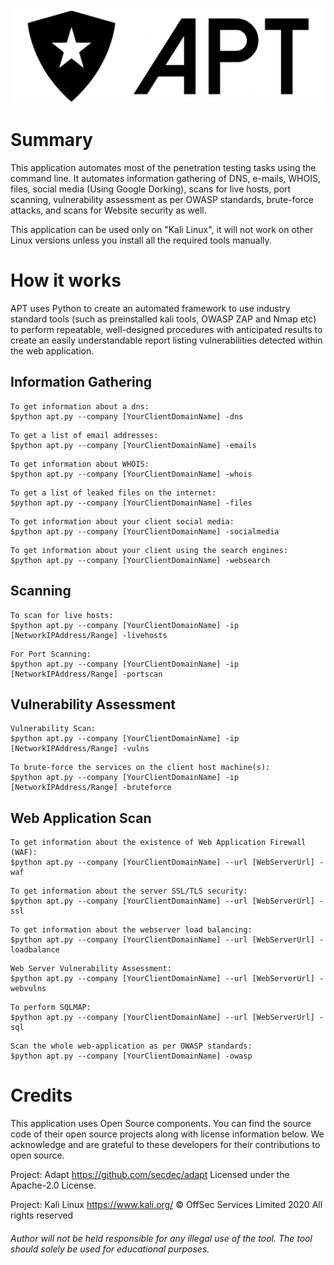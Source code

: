![apt-logo](APT/resources/Logo.png?raw=true "APT-logo")

# Summary
This application automates most of the penetration testing tasks using the command line. It automates information gathering of DNS, e-mails, WHOIS, files, social media (Using Google Dorking), scans for live hosts, port scanning, vulnerability assessment as per OWASP standards, brute-force attacks, and scans for Website security as well.

This application can be used only on "Kali Linux", it will not work on other Linux versions unless you install all the required tools manually.

# How it works
APT uses Python to create an automated framework to use industry standard tools (such as preinstalled kali tools, OWASP ZAP and Nmap etc) to perform repeatable, well-designed procedures with anticipated results to create an easily understandable report listing vulnerabilities detected within the web application.

## Information Gathering
  ```DNS
  To get information about a dns:
  $python apt.py --company [YourClientDomainName] -dns
  ```
  
   ```Emails
  To get a list of email addresses:
  $python apt.py --company [YourClientDomainName] -emails
  ```
  
   ```WHOIS
  To get information about WHOIS:
  $python apt.py --company [YourClientDomainName] -whois
  ```
  
   ```Files
  To get a list of leaked files on the internet:
  $python apt.py --company [YourClientDomainName] -files
  ```
  
   ```SocialMedia
  To get information about your client social media:
  $python apt.py --company [YourClientDomainName] -socialmedia
  ```
  
   ```WebSearch
  To get information about your client using the search engines:
  $python apt.py --company [YourClientDomainName] -websearch
  ```
  
## Scanning
   ```LiveHosts
  To scan for live hosts:
  $python apt.py --company [YourClientDomainName] -ip [NetworkIPAddress/Range] -livehosts
  ```
  
   ```PortScan
  For Port Scanning:
  $python apt.py --company [YourClientDomainName] -ip [NetworkIPAddress/Range] -portscan
  ```
  
## Vulnerability Assessment
   ```VulnsScan
  Vulnerability Scan:
  $python apt.py --company [YourClientDomainName] -ip [NetworkIPAddress/Range] -vulns
  ```
  
   ```BruteForce
  To brute-force the services on the client host machine(s):
  $python apt.py --company [YourClientDomainName] -ip [NetworkIPAddress/Range] -bruteforce
  ```
## Web Application Scan  
   ```WAF
  To get information about the existence of Web Application Firewall (WAF):
  $python apt.py --company [YourClientDomainName] --url [WebServerUrl] -waf
  ```
  
   ```SSL
  To get information about the server SSL/TLS security:
  $python apt.py --company [YourClientDomainName] --url [WebServerUrl] -ssl
  ```
  
   ```LoadBalance
  To get information about the webserver load balancing:
  $python apt.py --company [YourClientDomainName] --url [WebServerUrl] -loadbalance
  ```
  
  ```WebVulns
  Web Server Vulnerability Assessment:
  $python apt.py --company [YourClientDomainName] --url [WebServerUrl] -webvulns
  ```

  ```SQLMap
  To perform SQLMAP:
  $python apt.py --company [YourClientDomainName] --url [WebServerUrl] -sql
  ```
  ```OWASP Scanner using ADAPT
  Scan the whole web-application as per OWASP standards:
  $python apt.py --company [YourClientDomainName] -owasp
  ```

# Credits
This application uses Open Source components. You can find the source code of their open source projects along with license information below. We acknowledge and are grateful to these developers for their contributions to open source.
  
  Project: Adapt https://github.com/secdec/adapt
  Licensed under the Apache-2.0 License.
  
  Project: Kali Linux https://www.kali.org/
  © OffSec Services Limited 2020 All rights reserved

###### Author will not be held responsible for any illegal use of the tool. The tool should solely be used for educational purposes. 
